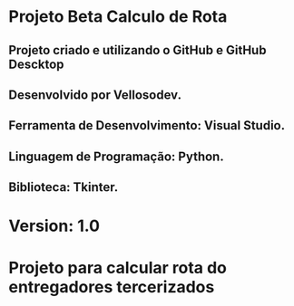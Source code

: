 # Projeto Beta Calculo de Rota 

## Projeto criado e utilizando  o GitHub e GitHub Descktop

## Desenvolvido por Vellosodev.
## Ferramenta de Desenvolvimento: Visual Studio.
## Linguagem de Programação: Python.
## Biblioteca: Tkinter.

# Version: 1.0 

# Projeto para calcular rota do entregadores tercerizados